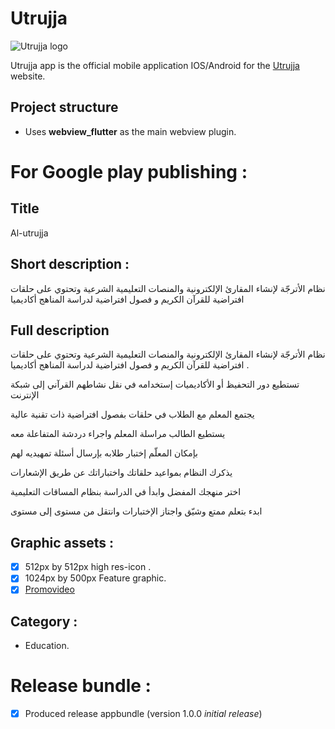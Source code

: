 # Utrujja

![Utrujja logo](https://user-images.githubusercontent.com/50237142/84003711-bfef9b00-a96a-11ea-91c1-b421bc6acbc6.png)


Utrujja app is the official mobile application IOS/Android for the [Utrujja](http://utrujja.com/ar) website.

## Project structure 

- Uses **webview_flutter** as the main webview plugin.


# For Google play publishing : 

## Title 
Al-utrujja 

## Short description : 
نظام الأترجّة لإنشاء المقارئ الإلكترونية والمنصات التعليمية الشرعية وتحتوي على حلقات افتراضية للقرآن الكريم و فصول افتراضية لدراسة المناهج أكاديميا 

## Full description	

نظام الأترجّة لإنشاء المقارئ الإلكترونية والمنصات التعليمية الشرعية وتحتوي على حلقات افتراضية للقرآن الكريم و فصول افتراضية لدراسة المناهج أكاديميا .

تستطيع دور التحفيظ أو الأكاديميات إستخدامه في نقل نشاطهم القرآني إلى شبكة الإنترنت

يجتمع المعلم مع الطلاب في حلقات بفصول افتراضية ذات تقنية عالية

يستطيع الطالب مراسلة المعلم واجراء دردشة المتفاعلة معه

بإمكان المعلّم إختبار طلابه بإرسال أسئلة تمهيديه لهم


يذكرك النظام بمواعيد حلقاتك واختباراتك عن طريق الإشعارات


اختر منهجك المفضل وابدأ في الدراسة بنظام المساقات التعليمية

ابدء بتعلم ممتع وشيّق واجتاز الإختبارات وانتقل من مستوى إلى مستوى

## Graphic assets : 

- [x]  512px by 512px high res-icon .
- [x] 1024px by 500px Feature graphic.
- [x] [Promovideo](https://www.youtube.com/watch?v=BKHL4E0usHg)

## Category : 
- Education.

# Release bundle : 
- [x] Produced release appbundle (version 1.0.0 *initial release*) 
